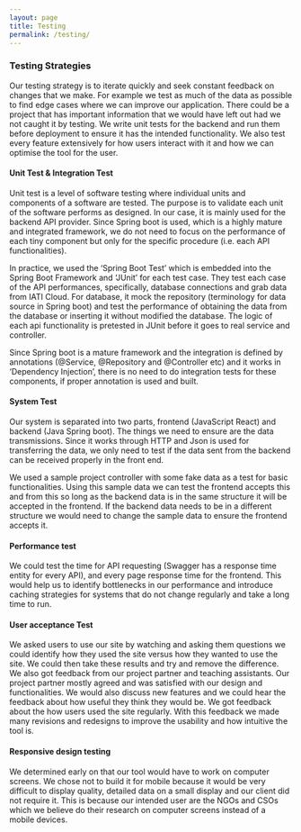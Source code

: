 ```yaml
---
layout: page
title: Testing
permalink: /testing/
---
```

### Testing Strategies
Our testing strategy is to iterate quickly and seek constant feedback on changes that we make. For example we test as much of the data as possible to find edge cases where we can improve our application. There could be a project that has important information that we would have left out had we not caught it by testing. We write unit tests for the backend and run them before deployment to ensure it has the intended functionality. We also test every feature extensively for how users interact with it and how we can optimise the tool for the user.

#### Unit Test & Integration Test
Unit test is a level of software testing where individual units and components of a software are tested. The purpose is to validate each unit of the software performs as designed. In our case, it is mainly used for the backend API provider. Since Spring boot is used, which is a highly mature and integrated framework, we do not need to focus on the performance of each tiny component but only for the specific procedure (i.e. each API functionalities). 

In practice, we used the ‘Spring Boot Test’ which is embedded into the Spring Boot Framework and ‘JUnit’ for each test case. They test each case of the API performances, specifically, database connections and grab data from IATI Cloud. For database, it mock the repository (terminology for data source in Spring boot) and test the performance of obtaining the data from the database or inserting it without modified the database. The logic of each api functionality is pretested in JUnit before it goes to real service and controller.

Since Spring boot is a mature framework and the integration is defined by annotations (@Service, @Repository and @Controller etc) and it works in ‘Dependency Injection’, there is no need to do integration tests for these components, if proper annotation is used and built.

#### System Test
Our system is separated into two parts, frontend (JavaScript React) and backend (Java Spring boot). The things we need to ensure are the data transmissions. Since it works through HTTP and Json is used for transferring the data, we only need to test if the data sent from the backend can be received properly in the front end.

We used a sample project controller with some fake data as a test for basic functionalities. Using this sample data we can test the frontend accepts this and from this so long as the backend data is in the same structure it will be accepted in the frontend. If the backend data needs to be in a different structure we would need to change the sample data to ensure the frontend accepts it.

#### Performance test
We could test the time for API requesting (Swagger has a response time entity for every API), and every page response time for the frontend. This would help us to identify bottlenecks in our performance and introduce caching strategies for systems that do not change regularly and take a long time to run.

#### User acceptance Test
We asked users to use our site by watching and asking them questions we could identify how they used the site versus how they wanted to use the site. We could then take these results and try and remove the difference.
We also got feedback from our project partner and teaching assistants. Our project partner mostly agreed and was satisfied with our design and functionalities. We would also discuss new features and we could hear the feedback about how useful they think they would be.
We got feedback about the how users used the site regularly. With this feedback we made many revisions and redesigns to improve the usability and how intuitive the tool is. 

#### Responsive design testing
We determined early on that our tool would have to work on computer screens. We chose not to build it for mobile because it would be very difficult to display quality, detailed data on a small display and our client did not require it. This is because our intended user are the NGOs and CSOs which we believe do their research on computer screens instead of a mobile devices.  
